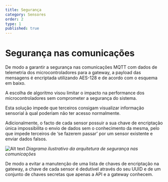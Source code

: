 ```yaml
---
title: Segurança
category: Sensores
order: 2
type: 1
published: true
---
```


# Segurança nas comunicações

De modo a garantir a segurança nas comunicações MQTT com dados de telemetria dos microcontroladores para a gateway, a payload das mensagens é encriptada utilizando AES-128 e de acordo com o esquema em baixo.

A escolha de algoritmo visou limitar o impacto na performance dos microcontroladores sem comprometer a segurança do sistema.

Esta solução impede que terceiros consigam visualizar informação sensorial à qual poderiam não ter acesso normalmente.

Adicionalmente, o facto de cada sensor possuir a sua chave de encriptação única impossibilita o envio de dados sem o conhecimento da mesma, pelo que impede terceiros de ‘se fazerem passar’ por um sensor existente e enviar dados falsos.


![Alt text](/images/posts/Segurança.png?raw=true "Title")
*Diagrama ilustrativo da arquitetura de segurança nas comunicações*

De modo a evitar a manutenção de uma lista de chaves de encriptação na gateway, a chave de cada sensor é dedutível através do seu UUID e de um conjunto de chaves secretas que apenas a API e a gateway conhecem. 

